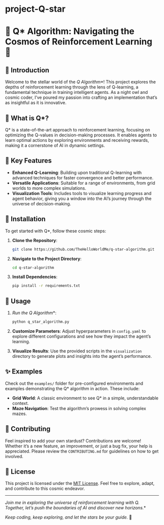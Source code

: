 # project-Q-star

# 🌌 Q* Algorithm: Navigating the Cosmos of Reinforcement Learning 🌌

## 🚀 Introduction

Welcome to the stellar world of the **Q* Algorithm**! This project explores the depths of reinforcement learning through the lens of Q-learning, a fundamental technique in training intelligent agents. As a night owl and cosmic coder, I’ve poured my passion into crafting an implementation that’s as insightful as it is innovative.

## 🌠 What is Q*?

Q* is a state-of-the-art approach to reinforcement learning, focusing on optimizing the Q-values in decision-making processes. It enables agents to learn optimal actions by exploring environments and receiving rewards, making it a cornerstone of AI in dynamic settings.

## 🌟 Key Features

- **Enhanced Q-Learning**: Building upon traditional Q-learning with advanced techniques for faster convergence and better performance.
- **Versatile Applications**: Suitable for a range of environments, from grid worlds to more complex simulations.
- **Visualization Tools**: Includes tools to visualize learning progress and agent behavior, giving you a window into the AI’s journey through the universe of decision-making.

## 🌌 Installation

To get started with Q*, follow these cosmic steps:

1. **Clone the Repository**:
    ```bash
    git clone https://github.com/TheHelloWorldMe/q-star-algorithm.git
    ```

2. **Navigate to the Project Directory**:
    ```bash
    cd q-star-algorithm
    ```

3. **Install Dependencies**:
    ```bash
    pip install -r requirements.txt
    ```

## 🌟 Usage

1. **Run the Q* Algorithm**:
    ```bash
    python q_star_algorithm.py
    ```

2. **Customize Parameters**:
    Adjust hyperparameters in `config.yaml` to explore different configurations and see how they impact the agent’s learning.

3. **Visualize Results**:
    Use the provided scripts in the `visualization` directory to generate plots and insights into the agent’s performance.

## ✨ Examples

Check out the `examples/` folder for pre-configured environments and examples demonstrating the Q* algorithm in action. These include:

- **Grid World**: A classic environment to see Q* in a simple, understandable context.
- **Maze Navigation**: Test the algorithm’s prowess in solving complex mazes.

## 🌠 Contributing

Feel inspired to add your own stardust? Contributions are welcome! Whether it’s a new feature, an improvement, or just a bug fix, your help is appreciated. Please review the `CONTRIBUTING.md` for guidelines on how to get involved.

## 💫 License

This project is licensed under the [MIT License](LICENSE). Feel free to explore, adapt, and contribute to this cosmic endeavor.

---

**Join me in exploring the universe of reinforcement learning with Q*. Together, let’s push the boundaries of AI and discover new horizons.**

*Keep coding, keep exploring, and let the stars be your guide.* 🌟

